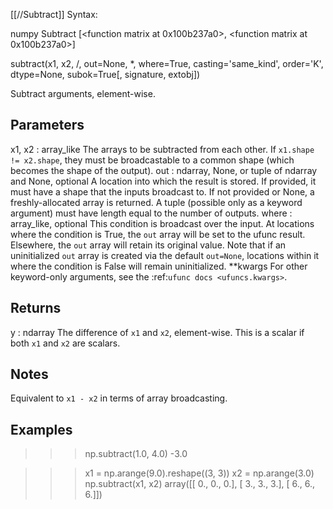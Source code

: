 [[//Subtract]]
Syntax:

  numpy Subtract [<function matrix at 0x100b237a0>, <function matrix at 0x100b237a0>]

subtract(x1, x2, /, out=None, *, where=True, casting='same_kind', order='K', dtype=None, subok=True[, signature, extobj])

Subtract arguments, element-wise.

Parameters
----------
x1, x2 : array_like
    The arrays to be subtracted from each other.
    If ``x1.shape != x2.shape``, they must be broadcastable to a common
    shape (which becomes the shape of the output).
out : ndarray, None, or tuple of ndarray and None, optional
    A location into which the result is stored. If provided, it must have
    a shape that the inputs broadcast to. If not provided or None,
    a freshly-allocated array is returned. A tuple (possible only as a
    keyword argument) must have length equal to the number of outputs.
where : array_like, optional
    This condition is broadcast over the input. At locations where the
    condition is True, the `out` array will be set to the ufunc result.
    Elsewhere, the `out` array will retain its original value.
    Note that if an uninitialized `out` array is created via the default
    ``out=None``, locations within it where the condition is False will
    remain uninitialized.
**kwargs
    For other keyword-only arguments, see the
    :ref:`ufunc docs <ufuncs.kwargs>`.

Returns
-------
y : ndarray
    The difference of `x1` and `x2`, element-wise.
    This is a scalar if both `x1` and `x2` are scalars.

Notes
-----
Equivalent to ``x1 - x2`` in terms of array broadcasting.

Examples
--------
>>> np.subtract(1.0, 4.0)
-3.0

>>> x1 = np.arange(9.0).reshape((3, 3))
>>> x2 = np.arange(3.0)
>>> np.subtract(x1, x2)
array([[ 0.,  0.,  0.],
       [ 3.,  3.,  3.],
       [ 6.,  6.,  6.]])